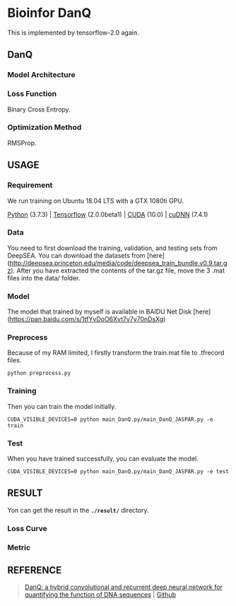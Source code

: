# Bioinfor DanQ
This is implemented by tensorflow-2.0 again.

## DanQ

### Model Architecture


### Loss Function
Binary Cross Entropy.

### Optimization Method
RMSProp.



## USAGE

### Requirement
We run training on Ubuntu 18.04 LTS with a GTX 1080ti GPU.

[Python](<https://www.python.org>) (3.7.3) | [Tensorflow](<https://tensorflow.google.cn/install>) (2.0.0beta1)
| [CUDA](<https://developer.nvidia.com/cuda-toolkit-archive>) (10.0) | [cuDNN](<https://developer.nvidia.com/cudnn>) (7.4.1)


### Data
You need to first download the training, validation, and testing sets from DeepSEA. You can download the datasets from 
[here] (<http://deepsea.princeton.edu/media/code/deepsea_train_bundle.v0.9.tar.gz>). After you have extracted the 
contents of the tar.gz file, move the 3 .mat files into the data/ folder. 

### Model
The model that trained by myself is available in BAIDU Net Disk [here] (https://pan.baidu.com/s/1tfYvDoO6Xvt7v7y70nDsXg)

### Preprocess
Because of my RAM limited, I firstly transform the train.mat file to .tfrecord files.
```
python preprocess.py
```

### Training
Then you can train the model initially.
```
CUDA_VISIBLE_DEVICES=0 python main_DanQ.py/main_DanQ_JASPAR.py -e train
```

### Test
When you have trained successfully, you can evaluate the model.
```
CUDA_VISIBLE_DEVICES=0 python main_DanQ.py/main_DanQ_JASPAR.py -e test
```

## RESULT
Yon can get the result in the **`./result/`** directory.

### Loss Curve

### Metric


## REFERENCE
> [DanQ: a hybrid convolutional and recurrent deep neural network for quantifying the function of DNA sequences](<https://www.ncbi.nlm.nih.gov/pmc/articles/PMC4914104/>) | [Github](<https://github.com/uci-cbcl/DanQ/>)